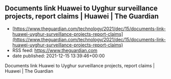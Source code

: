 ## Documents link Huawei to Uyghur surveillance projects, report claims | Huawei | The Guardian
 - [https://www.theguardian.com/technology/2021/dec/15/documents-link-huawei-uyghur-surveillance-projects-report-claims](https://www.theguardian.com/technology/2021/dec/15/documents-link-huawei-uyghur-surveillance-projects-report-claims)
 - RSS feed: https://www.theguardian.com
 - date published: 2021-12-15 13:39:46+00:00

Documents link Huawei to Uyghur surveillance projects, report claims | Huawei | The Guardian

